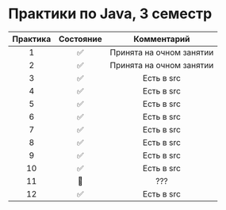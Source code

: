 # Практики по Java, 3 семестр
| Практика | Состояние | Комментарий |
|:--------:|:---------:|:-----------:|
| 1 | :white_check_mark: | Принята на очном занятии |
| 2 | :white_check_mark: | Принята на очном занятии |
| 3 | :white_check_mark: | Есть в src |
| 4 | :white_check_mark: | Есть в src |
| 5 | :white_check_mark: | Есть в src |
| 6 | :white_check_mark: | Есть в src |
| 7 | :white_check_mark: | Есть в src |
| 8 | :white_check_mark: | Есть в src |
| 9 | :white_check_mark: | Есть в src |
| 10 | :white_check_mark: | Есть в src |
| 11 | :black_square_button: | ??? |
| 12 | :white_check_mark: | Есть в src |
